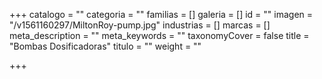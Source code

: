 +++
catalogo = ""
categoria = ""
familias = []
galeria = []
id = ""
imagen = "/v1561160297/MiltonRoy-pump.jpg"
industrias = []
marcas = []
meta_description = ""
meta_keywords = ""
taxonomyCover = false
title = "Bombas Dosificadoras"
titulo = ""
weight = ""

+++

